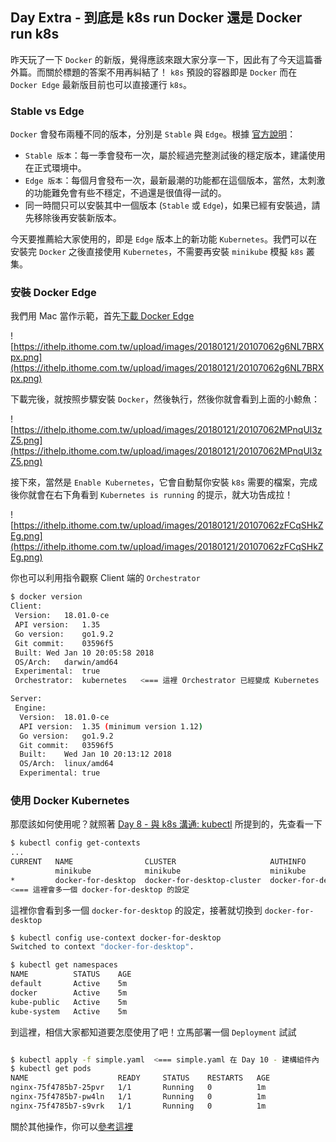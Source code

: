 ## Day Extra - 到底是 k8s run Docker 還是 Docker run k8s

昨天玩了一下 `Docker` 的新版，覺得應該來跟大家分享一下，因此有了今天這篇番外篇。而關於標題的答案不用再糾結了！ `k8s` 預設的容器即是 `Docker` 而在 `Docker Edge` 最新版目前也可以直接運行 `k8s`。

### Stable vs Edge

`Docker` 會發布兩種不同的版本，分別是 `Stable` 與 `Edge`。根據 [官方說明](https://docs.docker.com/docker-for-mac/install/#download-docker-for-mac)：

* `Stable 版本`：每一季會發布一次，屬於經過完整測試後的穩定版本，建議使用在正式環境中。
* `Edge 版本`：每個月會發布一次，最新最潮的功能都在這個版本，當然，太刺激的功能難免會有些不穩定，不過還是很值得一試的。
* 同一時間只可以安裝其中一個版本 (`Stable` 或 `Edge`)，如果已經有安裝過，請先移除後再安裝新版本。

今天要推薦給大家使用的，即是 `Edge` 版本上的新功能 `Kubernetes`。我們可以在安裝完 `Docker` 之後直接使用 `Kubernetes`，不需要再安裝 `minikube` 模擬 `k8s` 叢集。

### 安裝 Docker Edge

我們用 Mac 當作示範，首先[下載 Docker Edge](https://docs.docker.com/docker-for-mac/install/#download-docker-for-mac)

![https://ithelp.ithome.com.tw/upload/images/20180121/20107062g6NL7BRXpx.png](https://ithelp.ithome.com.tw/upload/images/20180121/20107062g6NL7BRXpx.png)

下載完後，就按照步驟安裝 `Docker`，然後執行，然後你就會看到上面的小鯨魚：

![https://ithelp.ithome.com.tw/upload/images/20180121/20107062MPnqUl3zZ5.png](https://ithelp.ithome.com.tw/upload/images/20180121/20107062MPnqUl3zZ5.png)

接下來，當然是 `Enable Kubernetes`，它會自動幫你安裝 `k8s` 需要的檔案，完成後你就會在右下角看到 `Kubernetes is running` 的提示，就大功告成拉！

![https://ithelp.ithome.com.tw/upload/images/20180121/20107062zFCqSHkZEg.png](https://ithelp.ithome.com.tw/upload/images/20180121/20107062zFCqSHkZEg.png)

你也可以利用指令觀察 Client 端的 `Orchestrator`

```bash
$ docker version
Client:
 Version:	18.01.0-ce
 API version:	1.35
 Go version:	go1.9.2
 Git commit:	03596f5
 Built:	Wed Jan 10 20:05:58 2018
 OS/Arch:	darwin/amd64
 Experimental:	true
 Orchestrator:	kubernetes   <=== 這裡 Orchestrator 已經變成 Kubernetes

Server:
 Engine:
  Version:	18.01.0-ce
  API version:	1.35 (minimum version 1.12)
  Go version:	go1.9.2
  Git commit:	03596f5
  Built:	Wed Jan 10 20:13:12 2018
  OS/Arch:	linux/amd64
  Experimental:	true
```


### 使用 Docker Kubernetes

那麼該如何使用呢？就照著 [Day 8 - 與 k8s 溝通: kubectl](https://ithelp.ithome.com.tw/articles/10192193) 所提到的，先查看一下

```bash
$ kubectl config get-contexts
...
CURRENT   NAME                CLUSTER                     AUTHINFO        NAMESPACE
          minikube            minikube                    minikube                    
*         docker-for-desktop  docker-for-desktop-cluster  docker-for-desktop
<=== 這裡會多一個 docker-for-desktop 的設定
```

這裡你會看到多一個 `docker-for-desktop` 的設定，接著就切換到 `docker-for-desktop`

```bash
$ kubectl config use-context docker-for-desktop
Switched to context "docker-for-desktop".

$ kubectl get namespaces
NAME          STATUS    AGE
default       Active    5m
docker        Active    5m
kube-public   Active    5m
kube-system   Active    5m
```

到這裡，相信大家都知道要怎麼使用了吧！立馬部署一個 `Deployment` 試試

```bash

$ kubectl apply -f simple.yaml  <=== simple.yaml 在 Day 10 - 建構組件內
$ kubectl get pods
NAME                    READY     STATUS    RESTARTS   AGE
nginx-75f4785b7-25pvr   1/1       Running   0          1m
nginx-75f4785b7-pw4ln   1/1       Running   0          1m
nginx-75f4785b7-s9vrk   1/1       Running   0          1m
```

關於其他操作，你可以[參考這裡](https://docs.docker.com/docker-for-mac/#kubernetes)

